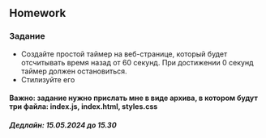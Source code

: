 ##  Homework

### Задание

- Создайте простой таймер на веб-странице, который будет отсчитывать время назад от 60 секунд. При достижении 0 секунд таймер должен остановиться.
- Стилизуйте его

#### Важно: задание нужно прислать мне в виде архива, в котором будут три файла: index.js, index.html, styles.css
##### Дедлайн: 15.05.2024 до 15.30


